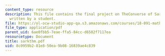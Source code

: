 ```yaml
---
content_type: resource
description: This file contains the final project on TheConverse of Sarkovskii?s Theorem
  written by a student.
file: https://ol-ocw-studio-app-qa.s3.amazonaws.com/courses/18-091-mathematical-exposition-spring-2005/8c0959b281e850ea9b0816839ae4c839_sarkthm.pdf
file_type: application/pdf
parent_uid: 6ae0fbb5-7eae-ffa5-84cc-d6582f7117ea
resourcetype: Document
title: sarkthm.pdf
uid: 8c0959b2-81e8-50ea-9b08-16839ae4c839
---
```

